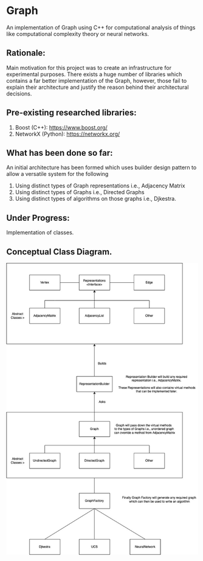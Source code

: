 # Graph
An implementation of Graph using C++ for computational analysis of things like computational complexity theory or neural networks. 


## Rationale: 
Main motivation for this project was to create an infrastructure for experimental purposes. 
There exists a huge number of libraries which contains a far better implementation of the Graph, however, those fail to explain their architecture and justify the reason behind their architectural decisions. 

## Pre-existing researched libraries:
1. Boost (C++): https://www.boost.org/
2. NetworkX (Python): https://networkx.org/

## What has been done so far:
An initial architecture has been formed which uses builder design pattern to allow a versatile system for the following
1. Using distinct types of Graph representations i.e., Adjacency Matrix
2. Using distinct types of Graphs i.e., Directed Graphs
3. Using distinct types of algorithms on those graphs i.e., Djkestra. 

## Under Progress:
Implementation of classes. 

## Conceptual Class Diagram. 
![Graph Class Diagram](Graph.jpg)

 
